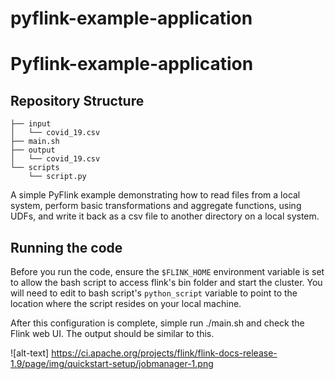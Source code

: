 # pyflink-example-application

<h1>Pyflink-example-application</h1>

<h2> Repository Structure </h2>

```
├── input
│   └── covid_19.csv
├── main.sh
├── output
│   └── covid_19.csv
└── scripts
    └── script.py
```


A simple PyFlink example demonstrating how to read files from a local system, perform basic transformations and aggregate functions,
using UDFs, and write it back as a csv file to another directory on a local system.


<h2> Running the code </h2>

Before you run the code, ensure the ```$FLINK_HOME``` environment variable is set to allow the bash script to 
access flink's bin folder and start the cluster. You will need to edit to bash script's ```python_script``` variable
to point to the location where the script resides on your local machine.

After this configuration is complete, simple run ./main.sh and check the Flink web UI. The output should be similar to this.

![alt-text] https://ci.apache.org/projects/flink/flink-docs-release-1.9/page/img/quickstart-setup/jobmanager-1.png


